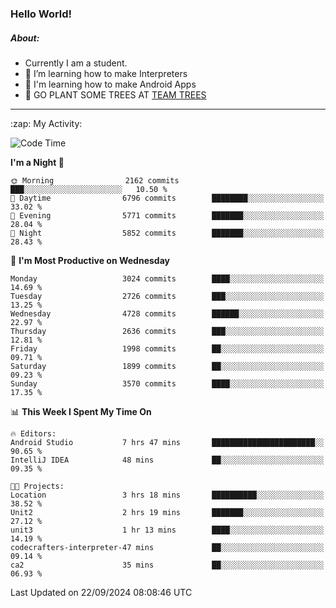 ### Hello World!

##### About:
- Currently I am a student.
- 🌱 I’m learning how to make Interpreters
- 🌱 I'm learning how to make Android Apps
- 🌱 GO PLANT SOME TREES AT [TEAM TREES](https://teamtrees.org/)

---
  <summary>:zap: My Activity:</summary>
  
<!--START_SECTION:waka-->
![Code Time](http://img.shields.io/badge/Code%20Time-1%2C472%20hrs%2029%20mins-blue)

**I'm a Night 🦉** 

```text
🌞 Morning                2162 commits        ███░░░░░░░░░░░░░░░░░░░░░░   10.50 % 
🌆 Daytime                6796 commits        ████████░░░░░░░░░░░░░░░░░   33.02 % 
🌃 Evening                5771 commits        ███████░░░░░░░░░░░░░░░░░░   28.04 % 
🌙 Night                  5852 commits        ███████░░░░░░░░░░░░░░░░░░   28.43 % 
```
📅 **I'm Most Productive on Wednesday** 

```text
Monday                   3024 commits        ████░░░░░░░░░░░░░░░░░░░░░   14.69 % 
Tuesday                  2726 commits        ███░░░░░░░░░░░░░░░░░░░░░░   13.25 % 
Wednesday                4728 commits        ██████░░░░░░░░░░░░░░░░░░░   22.97 % 
Thursday                 2636 commits        ███░░░░░░░░░░░░░░░░░░░░░░   12.81 % 
Friday                   1998 commits        ██░░░░░░░░░░░░░░░░░░░░░░░   09.71 % 
Saturday                 1899 commits        ██░░░░░░░░░░░░░░░░░░░░░░░   09.23 % 
Sunday                   3570 commits        ████░░░░░░░░░░░░░░░░░░░░░   17.35 % 
```


📊 **This Week I Spent My Time On** 

```text
🔥 Editors: 
Android Studio           7 hrs 47 mins       ███████████████████████░░   90.65 % 
IntelliJ IDEA            48 mins             ██░░░░░░░░░░░░░░░░░░░░░░░   09.35 % 

🐱‍💻 Projects: 
Location                 3 hrs 18 mins       ██████████░░░░░░░░░░░░░░░   38.52 % 
Unit2                    2 hrs 19 mins       ███████░░░░░░░░░░░░░░░░░░   27.12 % 
unit3                    1 hr 13 mins        ████░░░░░░░░░░░░░░░░░░░░░   14.19 % 
codecrafters-interpreter-47 mins             ██░░░░░░░░░░░░░░░░░░░░░░░   09.14 % 
ca2                      35 mins             ██░░░░░░░░░░░░░░░░░░░░░░░   06.93 % 
```


 Last Updated on 22/09/2024 08:08:46 UTC
<!--END_SECTION:waka-->
